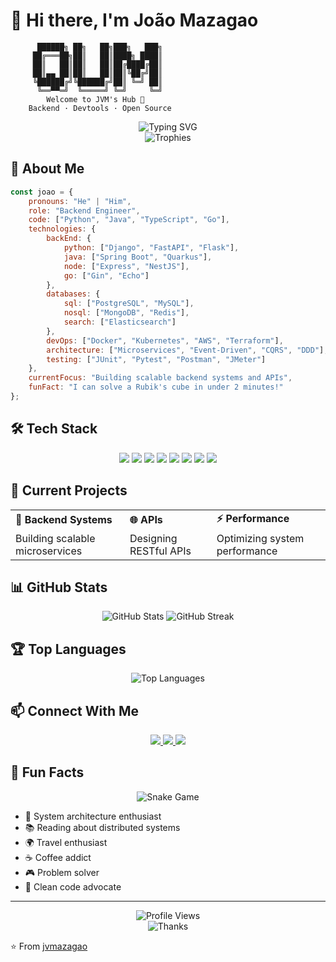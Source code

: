 # 👋 Hi there, I'm João Mazagao

```ascii
      ██████╗ ██╗   ██╗███╗   ███╗
     ██╔═══██╗██║   ██║████╗ ████║
     ██║   ██║██║   ██║██╔████╔██║
     ██║▄▄ ██║██║   ██║██║╚██╔╝██║
     ╚██████╔╝╚██████╔╝██║ ╚═╝ ██║
      ╚══▀▀═╝  ╚═════╝ ╚═╝     ╚═╝
        Welcome to JVM's Hub 🚀
    Backend · Devtools · Open Source
```

<div align="center">
  <img src="https://readme-typing-svg.herokuapp.com?font=Fira+Code&weight=500&size=40&pause=1000&color=2E8B57&center=true&vCenter=true&width=600&height=100&lines=Backend+Engineer;API+Architect;System+Designer" alt="Typing SVG" />
</div>

<div align="center">
  <img src="https://github-profile-trophy.vercel.app/?username=jvmazagao&theme=radical&no-frame=true&no-bg=true&margin-w=4&row=1" alt="Trophies" />
</div>

## 🚀 About Me

```javascript
const joao = {
    pronouns: "He" | "Him",
    role: "Backend Engineer",
    code: ["Python", "Java", "TypeScript", "Go"],
    technologies: {
        backEnd: {
            python: ["Django", "FastAPI", "Flask"],
            java: ["Spring Boot", "Quarkus"],
            node: ["Express", "NestJS"],
            go: ["Gin", "Echo"]
        },
        databases: {
            sql: ["PostgreSQL", "MySQL"],
            nosql: ["MongoDB", "Redis"],
            search: ["Elasticsearch"]
        },
        devOps: ["Docker", "Kubernetes", "AWS", "Terraform"],
        architecture: ["Microservices", "Event-Driven", "CQRS", "DDD"],
        testing: ["JUnit", "Pytest", "Postman", "JMeter"]
    },
    currentFocus: "Building scalable backend systems and APIs",
    funFact: "I can solve a Rubik's cube in under 2 minutes!"
};
```

## 🛠️ Tech Stack

<div align="center">
  <img src="https://img.shields.io/badge/Python-3776AB?style=for-the-badge&logo=python&logoColor=white" />
  <img src="https://img.shields.io/badge/Java-ED8B00?style=for-the-badge&logo=java&logoColor=white" />
  <img src="https://img.shields.io/badge/TypeScript-007ACC?style=for-the-badge&logo=typescript&logoColor=white" />
  <img src="https://img.shields.io/badge/Go-00ADD8?style=for-the-badge&logo=go&logoColor=white" />
  <img src="https://img.shields.io/badge/PostgreSQL-316192?style=for-the-badge&logo=postgresql&logoColor=white" />
  <img src="https://img.shields.io/badge/Docker-2496ED?style=for-the-badge&logo=docker&logoColor=white" />
  <img src="https://img.shields.io/badge/Kubernetes-326CE5?style=for-the-badge&logo=kubernetes&logoColor=white" />
  <img src="https://img.shields.io/badge/AWS-232F3E?style=for-the-badge&logo=amazon-aws&logoColor=white" />
</div>

## 🌟 Current Projects

<div align="center">
  <table>
    <tr>
      <td><b>🔧 Backend Systems</b></td>
      <td><b>🌐 APIs</b></td>
      <td><b>⚡ Performance</b></td>
    </tr>
    <tr>
      <td>Building scalable microservices</td>
      <td>Designing RESTful APIs</td>
      <td>Optimizing system performance</td>
    </tr>
  </table>
</div>

## 📊 GitHub Stats

<div align="center">
  <img src="https://github-readme-stats.vercel.app/api?username=jvmazagao&show_icons=true&theme=radical" alt="GitHub Stats" />
  <img src="https://github-readme-streak-stats.herokuapp.com/?user=jvmazagao&theme=radical" alt="GitHub Streak" />
</div>

## 🏆 Top Languages

<div align="center">
  <img src="https://github-readme-stats.vercel.app/api/top-langs/?username=jvmazagao&layout=compact&theme=radical" alt="Top Languages" />
</div>

## 📫 Connect With Me

<div align="center">
  <a href="https://linkedin.com/in/your-profile">
    <img src="https://img.shields.io/badge/LinkedIn-0077B5?style=for-the-badge&logo=linkedin&logoColor=white" />
  </a>
  <a href="https://twitter.com/your-handle">
    <img src="https://img.shields.io/badge/Twitter-1DA1F2?style=for-the-badge&logo=twitter&logoColor=white" />
  </a>
  <a href="mailto:your.email@example.com">
    <img src="https://img.shields.io/badge/Gmail-D14836?style=for-the-badge&logo=gmail&logoColor=white" />
  </a>
</div>

## 🌱 Fun Facts

<div align="center">
  <img src="https://raw.githubusercontent.com/jvmazagao/jvmazagao/output/dist/github-contribution-grid-snake-dark.svg" alt="Snake Game" />
</div>

- 🎯 System architecture enthusiast
- 📚 Reading about distributed systems
- 🌍 Travel enthusiast
- ☕ Coffee addict
- 🎮 Problem solver
- 🎨 Clean code advocate

---

<div align="center">
  <img src="https://komarev.com/ghpvc/?username=jvmazagao&style=flat-square&color=blue" alt="Profile Views" />
  <br>
  <img src="https://img.shields.io/badge/Thanks%20for%20visiting-!-1f425f.svg" alt="Thanks" />
</div>

⭐️ From [jvmazagao](https://github.com/jvmazagao)